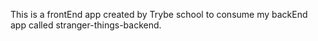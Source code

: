 This is a frontEnd app created by Trybe school to consume my backEnd app called stranger-things-backend.
